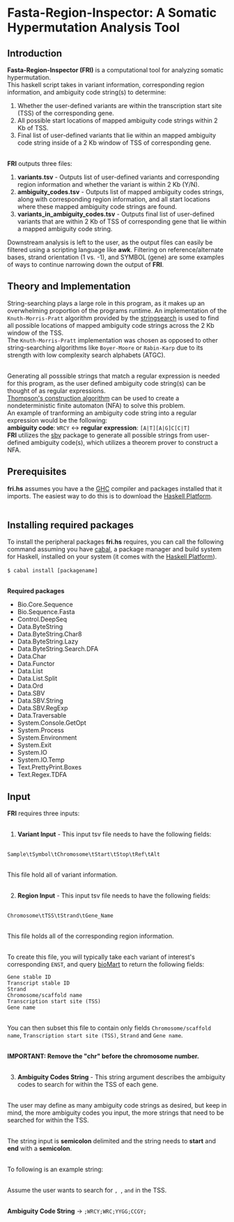 # Fasta-Region-Inspector: A Somatic Hypermutation Analysis Tool

## Introduction 

**Fasta-Region-Inspector (FRI)** is a computational tool for analyzing somatic hypermutation.<br/>
This haskell script takes in variant information, corresponding region information, and ambiguity code string(s) to determine:
1. Whether the user-defined variants are within the transcription start site (TSS) of the corresponding gene.
2. All possible start locations of mapped ambiguity code strings within 2 Kb of TSS.
3. Final list of user-defined variants that lie within an mapped ambiguity code string inside of a 2 Kb window of TSS of corresponding gene.<br/><br/>

**FRI** outputs three files:<br/>
1. **variants.tsv** - Outputs list of user-defined variants and corresponding region information and whether the variant is within 2 Kb (Y/N).
2. **ambiguity_codes.tsv** - Outputs list of mapped ambiguity codes strings, along with corresponding region information, and all start locations where these mapped ambiguity code strings are found.
3. **variants_in_ambiguity_codes.tsv** - Outputs final list of user-defined variants that are within 2 Kb of TSS of corresponding gene that lie within a mapped ambiguity code string.

Downstream analysis is left to the user, as the output files can easily be filtered using a scripting language like **awk**.  Filtering on reference/alternate bases, strand orientation (1 vs. -1), and SYMBOL (gene) are some examples of ways to continue narrowing down the output of **FRI**.

## Theory and Implementation

String-searching plays a large role in this program, as it makes up an overwhelming proportion of the programs runtime.  An implementation of the `Knuth-Morris-Pratt` algorithm provided by the [stringsearch](https://hackage.haskell.org/package/stringsearch-0.3.6.6/docs/Data-ByteString-Search-DFA.html) is used to find all possible locations of mapped ambiguity code strings across the 2 Kb window of the TSS.<br/>
The `Knuth-Morris-Pratt` implementation was chosen as opposed to other string-searching algorithms like `Boyer-Moore` or `Rabin-Karp` due to its strength with low complexity search alphabets (ATGC). <br/><br/>

Generating all posssible strings that match a regular expression is needed for this program, as the user defined ambiguity code string(s) can be thought of as regular expressions.<br/>
[Thompson's construction algorithm](https://en.wikipedia.org/wiki/Thompson%27s_construction) can be used to create a nondeterministic finite automaton (NFA) to solve this problem.<br/>
An example of tranforming an ambiguity code string into a regular expression would be the following:<br/>
**ambiguity code**: `WRCY` <-> **regular expression**: `[A|T][A|G]C[C|T]`<br/>
**FRI** utilizes the [sbv](https://hackage.haskell.org/package/sbv) package to generate all possible strings from user-defined ambiguity code(s), which utilizes a theorem prover to construct a NFA.<br/>

## Prerequisites

**fri.hs** assumes you have a the [GHC](https://www.haskell.org/ghc/) compiler and packages installed that it imports.  The easiest way to do this is to download the [Haskell Platform](https://www.haskell.org/platform/).<br/><br/>

## Installing required packages

To install the peripheral packages **fri.hs** requires, you can call the following command assuming you have [cabal](https://www.haskell.org/cabal/), a package manager and build system for Haskell, installed on your system (it comes with the [Haskell Platform](https://www.haskell.org/platform/)).<br/><br/>
`$ cabal install [packagename]`<br/><br/>

**Required packages**
- Bio.Core.Sequence
- Bio.Sequence.Fasta 
- Control.DeepSeq 
- Data.ByteString 
- Data.ByteString.Char8 
- Data.ByteString.Lazy 
- Data.ByteString.Search.DFA 
- Data.Char 
- Data.Functor 
- Data.List 
- Data.List.Split 
- Data.Ord 
- Data.SBV 
- Data.SBV.String 
- Data.SBV.RegExp
- Data.Traversable 
- System.Console.GetOpt 
- System.Process 
- System.Environment 
- System.Exit 
- System.IO 
- System.IO.Temp 
- Text.PrettyPrint.Boxes 
- Text.Regex.TDFA

## Input

**FRI** requires three inputs:<br/><br/>

1. **Variant Input** - This input tsv file needs to have the following fields:<br/><br/>

`Sample\tSymbol\tChromosome\tStart\tStop\tRef\tAlt`<br/><br/>

This file hold all of variant information.<br/><br/>

2. **Region Input** - This input tsv file needs to have the following fields:<br/><br/>

`Chromosome\tTSS\tStrand\tGene_Name`<br/><br/>

This file holds all of the corresponding region information.<br/><br/>

To create this file, you will typically take each variant of interest's corresponding `ENST`, and query [bioMart](https://useast.ensembl.org/biomart/martview) to return the following fields:<br/>

`Gene stable ID`<br/>
`Transcript stable ID`<br/>
`Strand`<br/>
`Chromosome/scaffold name`<br/>
`Transcription start site (TSS)`<br/> 
`Gene name`<br/><br/>

You can then subset this file to contain only fields `Chromosome/scaffold name`, `Transcription start site (TSS)`, `Strand` and `Gene name`.<br/><br/>

**IMPORTANT: Remove the "chr" before the chromosome number.**<br/><br/>

3. **Ambiguity Codes String** - This string argument describes the ambiguity codes to search for within the TSS of each gene.<br/><br/>

The user may define as many ambiguity code strings as desired, but keep in mind, the more ambiguity codes you input, the more strings that need to be searched for within the TSS.<br/><br/>

The string input is **semicolon** delimited and the string needs to **start** and **end** with a **semicolon**.<br/><br/>

To following is an example string:<br/><br/>

Assume the user wants to search for ``, ``, `` and `` in the TSS.<br/><br/>

**Ambiguity Code String** -> `;WRCY;WRC;YYGG;CCGY;`<br/><br/>
